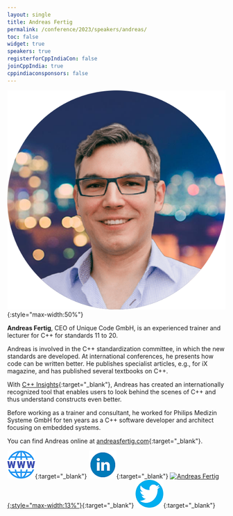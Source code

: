 ```yaml
---
layout: single
title: Andreas Fertig
permalink: /conference/2023/speakers/andreas/
toc: false
widget: true
speakers: true
registerforCppIndiaCon: false
joinCppIndia: true
cppindiaconsponsors: false
---
```

![Andreas Fertig](/conference/2023/graphics/speakers/andreas.png "Andreas Fertig"){:style="max-width:50%"}

**Andreas Fertig**, CEO of Unique Code GmbH, is an experienced trainer and lecturer for C++ for standards 11 to 20. 
 
Andreas is involved in the C++ standardization committee, in which the new standards are developed. At international conferences, he presents how code can be written better. He publishes specialist articles, e.g., for iX magazine, and has published several textbooks on C++. 
 
With [C++ Insights](https://cppinsights.io){:target="_blank"}, Andreas has created an internationally recognized tool that enables users to look behind the scenes of C++ and thus understand constructs even better. 
 
Before working as a trainer and consultant, he worked for Philips Medizin Systeme GmbH for ten years as a C++ software developer and architect focusing on embedded systems. 
 
You can find Andreas online at [andreasfertig.com](andreasfertig.com){:target="_blank"}.  

[![Andreas Fertig](/assets/images/www.png "Andreas Fertig")](https://andreasfertig.com/){:target="_blank"}
[![Andreas Fertig](/assets/images/linkedin.png "Andreas Fertig")](https://de.linkedin.com/in/andreasfertig){:target="_blank"}
[![Andreas Fertig](https://github.githubassets.com/images/modules/logos_page/GitHub-Mark.png "Andreas Fertig"){:style="max-width:13%"}](https://github.com/andreasfertig){:target="_blank"}
[![Andreas Fertig](/assets/images/twitter.png "Andreas Fertig")](https://twitter.com/Andreas__Fertig){:target="_blank"}
<pre>











































</pre>